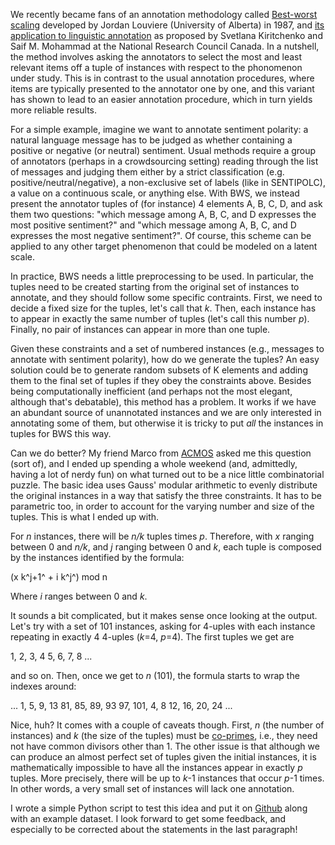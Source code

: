 We recently became fans of an annotation methodology called [Best-worst scaling](https://en.wikipedia.org/wiki/Best%E2%80%93worst_scaling) developed by Jordan Louviere (University of Alberta) in 1987, and [its application to linguistic annotation](https://saifmohammad.com/WebPages/BestWorst.html) as proposed by Svetlana Kiritchenko and Saif M. Mohammad at the National Research Council Canada.
In a nutshell, the method involves asking the annotators to select the most and least relevant items off a tuple of instances with respect to the phonomenon under study. This is in contrast to the usual annotation procedures, where items are typically presented to the annotator one by one, and this variant has shown to lead to an easier annotation procedure, which in turn yields more reliable results.

For a simple example, imagine we want to annotate sentiment polarity: a natural language message has to be judged as whether containing a positive or negative (or neutral) sentiment. Usual methods require a group of annotators (perhaps in a crowdsourcing setting) reading through the list of messages and judging them either by a strict classification (e.g. positive/neutral/negative), a non-exclusive set of labels (like in SENTIPOLC), a value on a continuous scale, or anything else.
With BWS, we instead present the annotator tuples of (for instance) 4 elements A, B, C, D, and ask them two questions: "which message among A, B, C, and D expresses the most positive sentiment?" and "which message among A, B, C, and D expresses the most negative sentiment?". Of course, this scheme can be applied to any other target phenomenon that could be modeled on a latent scale.

In practice, BWS needs a little preprocessing to be used. In particular, the tuples need to be created starting from the original set of instances to annotate, and they should follow some specific contraints. First, we need to decide a fixed size for the tuples, let's call that *k*. Then, each instance has to appear in exactly the same number of tuples (let's call this number *p*). Finally, no pair of instances can appear in more than one tuple.

Given these constraints and a set of numbered instances (e.g., messages to annotate with sentiment polarity), how do we generate the tuples? An easy solution could be to generate random subsets of K elements and adding them to the final set of tuples if they obey the constraints above. Besides being computationally inefficient (and perhaps not the most elegant, although that's debatable), this method has a problem. It works if we have an abundant source of unannotated instances and we are only interested in annotating some of them, but otherwise it is tricky to put *all* the instances in tuples for BWS this way.

Can we do better? My friend Marco from [ACMOS](http://acmos.net/) asked me this question (sort of), and I ended up spending a whole weekend (and, admittedly, having a lot of nerdy fun) on what turned out to be a nice little combinatorial puzzle. The basic idea uses Gauss' modular arithmetic to evenly distribute the original instances in a way that satisfy the three constraints. It has to be parametric too, in order to account for the varying number and size of the tuples. This is what I ended up with. 

For *n* instances, there will be *n/k* tuples times *p*. Therefore, with *x* ranging between 0 and *n/k*, and *j* ranging between 0 and *k*, each tuple is composed by the instances identified by the formula:

(x k^j+1^ + i k^j^) mod n

Where *i* ranges between 0 and *k*.

It sounds a bit complicated, but it makes sense once looking at the output. Let's try with a set of 101 instances, asking for 4-uples with each instance repeating in exactly 4 4-uples (*k*=4, *p*=4). The first tuples we get are

  1, 2, 3, 4
  5, 6, 7, 8
  ...

and so on. Then, once we get to *n* (101), the formula starts to wrap the indexes around: 

  ...
  1, 5, 9, 13
  81, 85, 89, 93
  97, 101, 4, 8
  12, 16, 20, 24
  ...
    
Nice, huh? It comes with a couple of caveats though. First, *n* (the number of instances) and *k* (the size of the tuples) must be [co-primes](https://en.wikipedia.org/wiki/Coprime_integers), i.e., they need not have common divisors other than 1. The other issue is that although we can produce an almost perfect set of tuples given the initial instances, it is mathematically impossible to have all the instances appear in exactly *p* tuples. More precisely, there will be up to *k*-1 instances that occur *p*-1 times. In other words, a very small set of instances will lack one annotation. 

I wrote a simple Python script to test this idea and put it on [Github](https://github.com/valeriobasile/bwstuples) along with an example dataset. I look forward to get some feedback, and especially to be corrected about the statements in the last paragraph!
